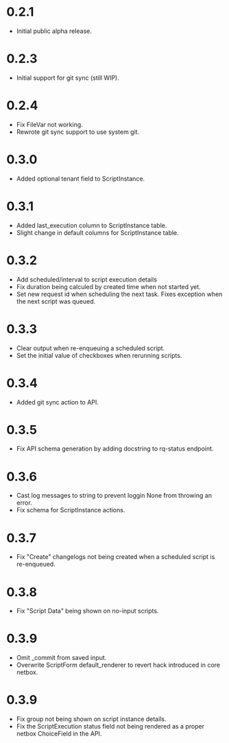 # 0.2.1

* Initial public alpha release.

# 0.2.3

* Initial support for git sync (still WIP).

# 0.2.4

* Fix FileVar not working.
* Rewrote git sync support to use system git.

# 0.3.0

* Added optional tenant field to ScriptInstance.

# 0.3.1

* Added last_execution column to ScriptInstance table.
* Slight change in default columns for ScriptInstance table.

# 0.3.2

* Add scheduled/interval to script execution details
* Fix duration being calculed by created time when not started yet.
* Set new request id when scheduling the next task. Fixes exception when the next script was queued.

# 0.3.3

* Clear output when re-enqueuing a scheduled script.
* Set the initial value of checkboxes when rerunning scripts.

# 0.3.4

* Added git sync action to API.

# 0.3.5

* Fix API schema generation by adding docstring to rq-status endpoint.

# 0.3.6

* Cast log messages to string to prevent loggin None from throwing an error.
* Fix schema for ScriptInstance actions.

# 0.3.7

* Fix "Create" changelogs not being created when a scheduled script is re-enqueued.

# 0.3.8

* Fix "Script Data" being shown on no-input scripts.

# 0.3.9

* Omit _commit from saved input.
* Overwrite ScriptForm default_renderer to revert hack introduced in core netbox.

# 0.3.9

* Fix group not being shown on script instance details.
* Fix the ScriptExecution status field not being rendered as a proper netbox ChoiceField in the API.